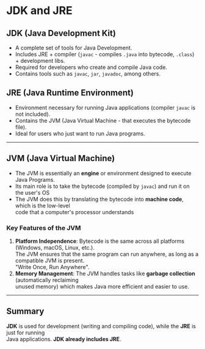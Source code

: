 # JDK and JRE
## JDK (Java Development Kit)
- A complete set of tools for Java Development.
- Includes JRE + compiler (`javac` - compiles `.java` into bytecode, `.class`) + development libs.
- Required for developers who create and compile Java code.
- Contains tools such as `javac`, `jar`, `javadoc`, among others.

## JRE (Java Runtime Environment)
- Environment necessary for running Java applications (compiler `javac` is not included).
- Contains the JVM (Java Virtual Machine - that executes the bytecode file).
- Ideal for users who just want to run Java programs.

---

## JVM (Java Virtual Machine)
- The JVM is essentially an **engine** or environment designed to execute Java Programs.
- Its main role is to take the bytecode (compiled by `javac`) and run it on the user's OS
- The JVM does this by translating the bytecode into **machine code**, which is the low-level\
code that a computer's processor understands

### Key Features of the JVM
1. **Platform Independence**: Bytecode is the same across all platforms (Windows, macOS, Linux, etc.).\
The JVM ensures that the same program can run anywhere, as long as a compatible JVM is present.\
"Write Once, Run Anywhere".
2. **Memory Management**: The JVM handles tasks like **garbage collection** (automatically reclaiming\
unused memory) which makes Java more efficient and easier to use.

---

## Summary
**JDK** is used for development (writing and compiling code), while the **JRE** is just for running\
Java applications. **JDK already includes JRE**.